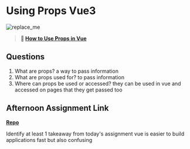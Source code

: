 # Using Props Vue3

![replace_me](https://codeworks.blob.core.windows.net/public/assets/img/illustrations/placeholder.svg)

> **📖 [How to Use Props in Vue](https://codeworksacademy.com/fs-student-guide/resources/wk6/02-Props)**

## Questions

1. What are props?
a way to pass information
2. What are props used for?
to pass information
3. Where can props be used or accessed?
they can be used in vue and accessed on pages that they get passed too
## Afternoon Assignment Link

**[Repo](https://github.com/LiamSmith1992/gifted)**

Identify at least 1 takeaway from today's assignment
vue is easier to build applications fast but also confusing 